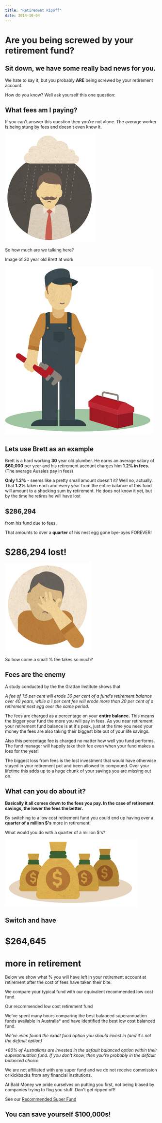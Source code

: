 ```yaml
---
title: "Retirement Ripoff"
date: 2014-10-04
---
```


# Are you being screwed by your retirement fund?

## Sit down, we have some really bad news for you.

We hate to say it, but you probably **ARE** being screwed by your retirement account.

How do you know? Well ask yourself this one question:

## What fees am I paying?

If you can't answer this question then you're not alone. The average worker is being stung by fees and doesn't even know it.

![](images/Img_2.png)

So how much are we talking here?

Image of 30 year old Brett at work

![](images/Img_3.png)

## Lets use Brett as an example

Brett is a hard working **30** year old plumber. He earns an average salary of **$60,000** per year and his retirement account charges him **1.2% in fees**. (The average Aussies pay in fees)

**Only 1.2%** - seems like a pretty small amount doesn't it? Well no, actually. That **1.2%** taken each and every year from the entire balance of this fund will amount to a shocking sum by retirement. He does not know it yet, but by the time he retires he will have lost

## $286,294

from his fund due to fees.

That amounts to over a **quarter** of his nest egg gone bye-byes FOREVER!


# $286,294 lost!


![](images/Img_4.png)

So how come a small % fee takes so much?

## Fees are the enemy

A study conducted by the the Grattan Institute shows that

_A fee of 1.5 per cent will erode 30 per cent of a fund’s retirement balance over 40 years, while a 1 per cent fee will erode more than 20 per cent of a retirement nest egg over the same period._

The fees are charged as a percentage on your **entire balance.** This means the bigger your fund the more you will pay in fees. As you near retirement your retirement fund balance is at it's peak, just at the time you need your money the fees are also taking their biggest bite out of your life savings.

Also this percentage fee is charged no matter how well you fund performs. The fund manager will happily take their fee even when your fund makes a loss for the year!


The biggest loss from fees is the lost investment that would have otherwise stayed in your retirement pot and been allowed to compound. Over your lifetime this adds up to a huge chunk of your savings you are missing out on.

## What can you do about it?

**Basically it all comes down to the fees you pay. In the case of retirement savings, the lower the fees the better.**

By switching to a low cost retirement fund you could end up having over a **quarter of a million $'s** more in retirement!

What would you do with a quarter of a million $'s?


![](images/Img_5.png)

## Switch and have

# $264,645

# more in retirement

Below we show what % you will have left in your retirement account at retirement after the cost of fees have taken their bite.

We compare your typical fund with our equivalent recommended low cost fund.


Our recommended low cost retirement fund


We've spent many hours comparing the best balanced superannuation funds available in Australia\* and have identified the best low cost balanced fund.

_We’ve even found the exact fund option you should invest in (and it's not the default option)_ 

_\*80% of Australians are invested in the default balanced option within their superannuation fund. 
If you don't know, then you're probably in the default balanced choice_


We are not affiliated with any super fund and we do not receive commission or kickbacks from any financial institutions.

At Bald Money we pride ourselves on putting you first, not being biased by companies trying to flog you stuff. 
Don't get ripped off!


See our [Recommended Super Fund](best-super-fund)

## You can save yourself $100,000s!
